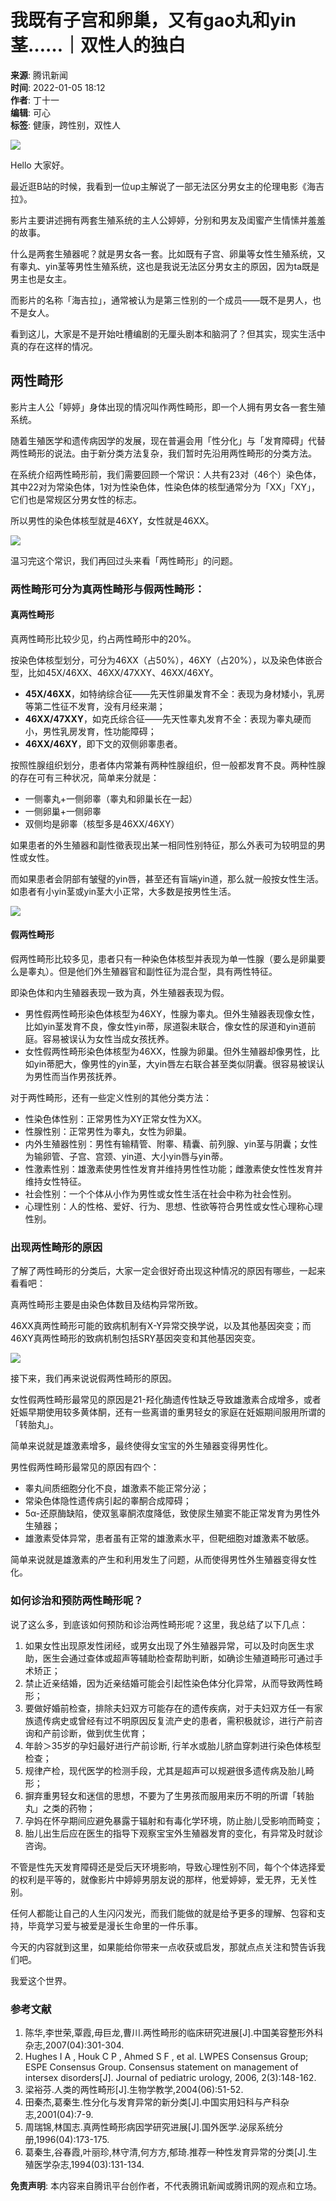 # 我既有子宫和卵巢，又有gao丸和yin茎……｜双性人的独白

**来源**: 腾讯新闻  
**时间**: 2022-01-05 18:12  
**作者**: 丁十一  
**编辑**: 可心  
**标签**: 健康，跨性别，双性人

![](https://inews.gtimg.com/newsapp_bt/0/1012205723968_6694/0)

Hello 大家好。

最近逛B站的时候，我看到一位up主解说了一部无法区分男女主的伦理电影《海吉拉》。

影片主要讲述拥有两套生殖系统的主人公婷婷，分别和男友及闺蜜产生情愫并羞羞的故事。

什么是两套生殖器呢？就是男女各一套。比如既有子宫、卵巢等女性生殖系统，又有睾丸、yin茎等男性生殖系统，这也是我说无法区分男女主的原因，因为ta既是男主也是女主。

而影片的名称「海吉拉」，通常被认为是第三性别的一个成员——既不是男人，也不是女人。

看到这儿，大家是不是开始吐槽编剧的无厘头剧本和脑洞了？但其实，现实生活中真的存在这样的情况。

## 两性畸形

影片主人公「婷婷」身体出现的情况叫作两性畸形，即一个人拥有男女各一套生殖系统。

随着生殖医学和遗传病因学的发展，现在普遍会用「性分化」与「发育障碍」代替两性畸形的说法。由于新分类方法复杂，我们暂时先沿用两性畸形的分类方法。

在系统介绍两性畸形前，我们需要回顾一个常识：人共有23对（46个）染色体，其中22对为常染色体，1对为性染色体，性染色体的核型通常分为「XX」「XY」，它们也是常规区分男女性的标志。

所以男性的染色体核型就是46XY，女性就是46XX。

![](https://giphy.com/gifs/ha-ha-CJiDiR3s1VZyY)

温习完这个常识，我们再回过头来看「两性畸形」的问题。

### 两性畸形可分为真两性畸形与假两性畸形：

#### 真两性畸形

真两性畸形比较少见，约占两性畸形中的20%。

按染色体核型划分，可分为46XX（占50%），46XY（占20%），以及染色体嵌合型，比如45X/46XX、46XX/47XXY、46XX/46XY。

- **45X/46XX**，如特纳综合征——先天性卵巢发育不全：表现为身材矮小，乳房等第二性征不发育，没有月经来潮；
- **46XX/47XXY**，如克氏综合征——先天性睾丸发育不全：表现为睾丸硬而小，男性乳房发育，性功能障碍；
- **46XX/46XY**，即下文的双侧卵睾患者。

按照性腺组织划分，患者体内常兼有两种性腺组织，但一般都发育不良。两种性腺的存在可有三种状况，简单来分就是：

- 一侧睾丸+一侧卵睾（睾丸和卵巢长在一起）
- 一侧卵巢+一侧卵睾
- 双侧均是卵睾（核型多是46XX/46XY）

如果患者的外生殖器和副性徵表现出某一相同性别特征，那么外表可为较明显的男性或女性。

而如果患者会阴部有皱璧的yin唇，甚至还有盲端yin道，那么就一般按女性生活。如患者有小yin茎或yin茎大小正常，大多数是按男性生活。

![](https://giphy.com/gifs/giphy)

#### 假两性畸形

假两性畸形比较多见，患者只有一种染色体核型并表现为单一性腺（要么是卵巢要么是睾丸）。但是他们外生殖器官和副性征为混合型，具有两性特征。

即染色体和内生殖器表现一致为真，外生殖器表现为假。

- 男性假两性畸形染色体核型为46XY，性腺为睾丸。但外生殖器表现像女性，比如yin茎发育不良，像女性yin蒂，尿道裂未联合，像女性的尿道和yin道前庭。容易被误认为女性当成女孩抚养。
- 女性假两性畸形染色体核型为46XX，性腺为卵巢。但外生殖器却像男性，比如yin蒂肥大，像男性的yin茎，大yin唇左右联合甚至类似阴囊。很容易被误认为男性而当作男孩抚养。

对于两性畸形，还有一些定义性别的其他分类方法：

- 性染色体性别：正常男性为XY正常女性为XX。
- 性腺性别：正常男性为睾丸，女性为卵巢。
- 内外生殖器性别：男性有输精管、附睾、精囊、前列腺、yin茎与阴囊；女性为输卵管、子宫、宫颈、yin道、大小yin唇与yin蒂。
- 性激素性别：雄激素使男性性发育并维持男性性功能；雌激素使女性性发育并维持女性特征。
- 社会性别：一个个体从小作为男性或女性生活在社会中称为社会性别。
- 心理性别：人的性格、爱好、行为、思想、性欲等符合男性或女性心理称心理性别。

### 出现两性畸形的原因

了解了两性畸形的分类后，大家一定会很好奇出现这种情况的原因有哪些，一起来看看吧：

真两性畸形主要是由染色体数目及结构异常所致。

46XX真两性畸形可能的致病机制有X-Y异常交换学说，以及其他基因突变；而46XY真两性畸形的致病机制包括SRY基因突变和其他基因突变。

![](https://giphy.com/gifs/3o7WICz6Qo0C2fwa7e)

接下来，我们再来说说假两性畸形的原因。

女性假两性畸形最常见的原因是21-羟化酶遗传性缺乏导致雄激素合成增多，或者妊娠早期使用较多黄体酮，还有一些离谱的重男轻女的家庭在妊娠期间服用所谓的「转胎丸」。

简单来说就是雄激素增多，最终使得女宝宝的外生殖器变得男性化。

男性假两性畸形最常见的原因有四个：

- 睾丸间质细胞分化不良，雄激素不能正常分泌；
- 常染色体隐性遗传病引起的睾酮合成障碍；
- 5α-还原酶缺陷，使双氢辜酮浓度降低，致使尿生殖窦不能正常发育为男性外生殖器；
- 雄激素受体异常，患者虽有正常的雄激素水平，但靶细胞对雄激素不敏感。

简单来说就是雄激素的产生和利用发生了问题，从而使得男性外生殖器变得女性化。

### 如何诊治和预防两性畸形呢？

说了这么多，到底该如何预防和诊治两性畸形呢？这里，我总结了以下几点：

1. 如果女性出现原发性闭经，或男女出现了外生殖器异常，可以及时向医生求助，医生会通过查体或超声等辅助检查帮助判断，如确诊生殖道畸形可通过手术矫正；
2. 禁止近亲结婚，因为近亲结婚可能会引起性染色体分化异常，从而导致两性畸形；
3. 要做好婚前检查，排除夫妇双方可能存在的遗传疾病，对于夫妇双方任一有家族遗传病史或曾经有过不明原因反复流产史的患者，需积极就诊，进行产前咨询和产前诊断，做到优生优育；
4. 年龄＞35岁的孕妇最好进行产前诊断, 行羊水或胎儿脐血穿刺进行染色体核型检查；
5. 规律产检，现代医学的检测手段，尤其是超声可以规避很多遗传病及胎儿畸形；
6. 摒弃重男轻女和迷信的思想，不要为了生男孩而服用来历不明的所谓「转胎丸」之类的药物；
7. 孕妈在怀孕期间应避免暴露于辐射和有毒化学环境，防止胎儿受影响而畸变；
8. 胎儿出生后应在医生的指导下观察宝宝外生殖器发育的变化，有异常及时就诊咨询。

不管是性先天发育障碍还是受后天环境影响，导致心理性别不同，每个个体选择爱的权利是平等的，就像影片中婷婷男朋友说的那样，他爱婷婷，爱无界，无关性别。

任何人都能让自己的人生闪闪发光，而我们能做的就是给予更多的理解、包容和支持，毕竟学习爱与被爱是漫长生命里的一件乐事。

今天的内容就到这里，如果能给你带来一点收获或启发，那就点点关注和赞告诉我们吧。

我爱这个世界。

### 参考文献

1. 陈华,李世荣,覃霞,毋巨龙,曹川.两性畸形的临床研究进展[J].中国美容整形外科杂志,2007(04):301-304.
2. Hughes I A , Houk C P , Ahmed S F , et al. LWPES Consensus Group; ESPE Consensus Group. Consensus statement on management of intersex disorders[J]. Journal of pediatric urology, 2006, 2(3):148-162.
3. 梁裕芬.人类的两性畸形[J].生物学教学,2004(06):51-52.
4. 田秦杰,葛秦生.性分化与发育异常的新分类[J].中国实用妇科与产科杂志,2001(04):7-9.
5. 周瑞锦,林国志.真两性畸形病因学研究进展[J].国外医学.泌尿系统分册,1996(04):173-175.
6. 葛秦生,谷春霞,叶丽珍,林守清,何方方,郁琦.推荐一种性发育异常的分类[J].生殖医学杂志,1994(03):131-134.

**免责声明**: 本内容来自腾讯平台创作者，不代表腾讯新闻或腾讯网的观点和立场。
